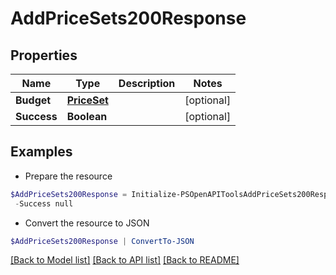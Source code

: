 # AddPriceSets200Response
## Properties

Name | Type | Description | Notes
------------ | ------------- | ------------- | -------------
**Budget** | [**PriceSet**](PriceSet.md) |  | [optional] 
**Success** | **Boolean** |  | [optional] 

## Examples

- Prepare the resource
```powershell
$AddPriceSets200Response = Initialize-PSOpenAPIToolsAddPriceSets200Response  -Budget null `
 -Success null
```

- Convert the resource to JSON
```powershell
$AddPriceSets200Response | ConvertTo-JSON
```

[[Back to Model list]](../README.md#documentation-for-models) [[Back to API list]](../README.md#documentation-for-api-endpoints) [[Back to README]](../README.md)

